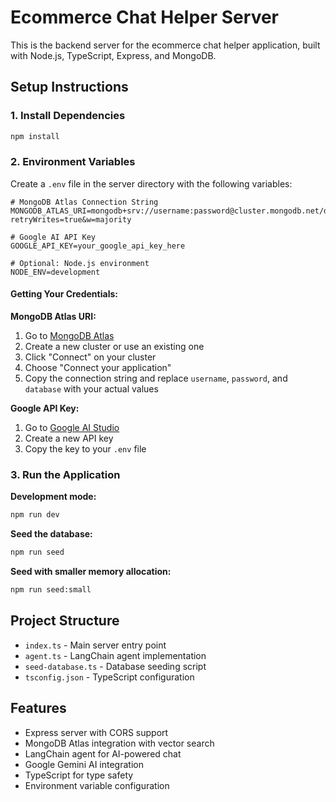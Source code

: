 # Ecommerce Chat Helper Server

This is the backend server for the ecommerce chat helper application, built with Node.js, TypeScript, Express, and MongoDB.

## Setup Instructions

### 1. Install Dependencies

```bash
npm install
```

### 2. Environment Variables

Create a `.env` file in the server directory with the following variables:

```env
# MongoDB Atlas Connection String
MONGODB_ATLAS_URI=mongodb+srv://username:password@cluster.mongodb.net/database?retryWrites=true&w=majority

# Google AI API Key
GOOGLE_API_KEY=your_google_api_key_here

# Optional: Node.js environment
NODE_ENV=development
```

#### Getting Your Credentials:

**MongoDB Atlas URI:**

1. Go to [MongoDB Atlas](https://cloud.mongodb.com/)
2. Create a new cluster or use an existing one
3. Click "Connect" on your cluster
4. Choose "Connect your application"
5. Copy the connection string and replace `username`, `password`, and `database` with your actual values

**Google API Key:**

1. Go to [Google AI Studio](https://makersuite.google.com/app/apikey)
2. Create a new API key
3. Copy the key to your `.env` file

### 3. Run the Application

**Development mode:**

```bash
npm run dev
```

**Seed the database:**

```bash
npm run seed
```

**Seed with smaller memory allocation:**

```bash
npm run seed:small
```

## Project Structure

- `index.ts` - Main server entry point
- `agent.ts` - LangChain agent implementation
- `seed-database.ts` - Database seeding script
- `tsconfig.json` - TypeScript configuration

## Features

- Express server with CORS support
- MongoDB Atlas integration with vector search
- LangChain agent for AI-powered chat
- Google Gemini AI integration
- TypeScript for type safety
- Environment variable configuration

